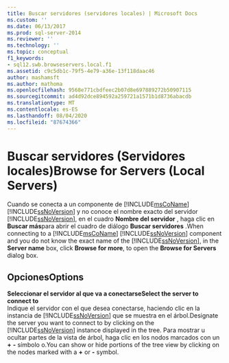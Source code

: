```yaml
---
title: Buscar servidores (servidores locales) | Microsoft Docs
ms.custom: ''
ms.date: 06/13/2017
ms.prod: sql-server-2014
ms.reviewer: ''
ms.technology: ''
ms.topic: conceptual
f1_keywords:
- sql12.swb.browseservers.local.f1
ms.assetid: c9c5db1c-79f5-4e79-a36e-13f118daac46
author: mashamsft
ms.author: mathoma
ms.openlocfilehash: 9568e771cbdfeec2b07d8e697889272b50907115
ms.sourcegitcommit: ad4d92dce894592a259721a1571b1d8736abacdb
ms.translationtype: MT
ms.contentlocale: es-ES
ms.lasthandoff: 08/04/2020
ms.locfileid: "87674366"
---
```

# <a name="browse-for-servers-local-servers"></a><span data-ttu-id="1f460-102">Buscar servidores (Servidores locales)</span><span class="sxs-lookup"><span data-stu-id="1f460-102">Browse for Servers (Local Servers)</span></span>
  <span data-ttu-id="1f460-103">Cuando se conecta a un componente de [!INCLUDE[msCoName](../includes/msconame-md.md)] [!INCLUDE[ssNoVersion](../includes/ssnoversion-md.md)] y no conoce el nombre exacto del servidor [!INCLUDE[ssNoVersion](../includes/ssnoversion-md.md)], en el cuadro **Nombre del servidor** , haga clic en **Buscar más**para abrir el cuadro de diálogo **Buscar servidores** .</span><span class="sxs-lookup"><span data-stu-id="1f460-103">When connecting to a [!INCLUDE[msCoName](../includes/msconame-md.md)] [!INCLUDE[ssNoVersion](../includes/ssnoversion-md.md)] component and you do not know the exact name of the [!INCLUDE[ssNoVersion](../includes/ssnoversion-md.md)], in the **Server name** box, click **Browse for more**, to open the **Browse for Servers** dialog box.</span></span>  
  
## <a name="options"></a><span data-ttu-id="1f460-104">Opciones</span><span class="sxs-lookup"><span data-stu-id="1f460-104">Options</span></span>  
 <span data-ttu-id="1f460-105">**Seleccionar el servidor al que va a conectarse**</span><span class="sxs-lookup"><span data-stu-id="1f460-105">**Select the server to connect to**</span></span>  
 <span data-ttu-id="1f460-106">Indique el servidor con el que desea conectarse, haciendo clic en la instancia de [!INCLUDE[ssNoVersion](../includes/ssnoversion-md.md)] que se muestra en el árbol.</span><span class="sxs-lookup"><span data-stu-id="1f460-106">Designate the server you want to connect to by clicking on the [!INCLUDE[ssNoVersion](../includes/ssnoversion-md.md)] instance displayed in the tree.</span></span> <span data-ttu-id="1f460-107">Para mostrar u ocultar partes de la vista de árbol, haga clic en los nodos marcados con un **+** **-** símbolo o.</span><span class="sxs-lookup"><span data-stu-id="1f460-107">You can show or hide portions of the tree view by clicking on the nodes marked with a **+** or **-** symbol.</span></span>  
  
  
